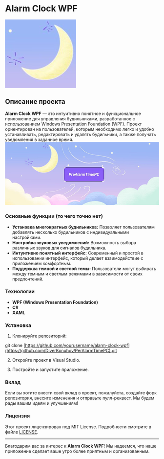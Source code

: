 # Alarm Clock WPF
![Alarm Clock Icon](https://github.com/DiverKonuhov/PerAlarmTimePC/blob/master/Sorces/photo_2025-03-22_23-14-55.jpg) <!-- Замените на URL вашей иконки -->
## Описание проекта

**Alarm Clock WPF** — это интуитивно понятное и функциональное приложение для управления будильниками, разработанное с использованием Windows Presentation Foundation (WPF). Проект ориентирован на пользователей, которым необходимо легко и удобно устанавливать, редактировать и удалять будильники, а также получать уведомления в заданное время.
![Alarm Clock Banner](https://github.com/DiverKonuhov/PerAlarmTimePC/blob/master/Sorces/photo_2025-03-22_23-14-54.jpg) <!-- Замените на URL вашего баннера -->
### Основные функции (то чего точно нет)

- **Установка многократных будильников:** Позволяет пользователям добавлять несколько будильников с индивидуальными настройками.
- **Настройка звуковых уведомлений:** Возможность выбора различных звуков для сигналов будильника.
- **Интуитивно понятный интерфейс:** Современный и простой в использовании интерфейс, который делает взаимодействие с приложением комфортным.
- **Поддержка темной и светлой темы:** Пользователи могут выбирать между темным и светлым режимами в зависимости от своих предпочтений.

### Технологии

- **WPF (Windows Presentation Foundation)**
- **C#**
- **XAML**

### Установка

1. Клонируйте репозиторий:
   
  git clone [https://github.com/yourusername/alarm-clock-wpf](https://github.com/DiverKonuhov/PerAlarmTimePC).git

2. Откройте проект в Visual Studio.

3. Постройте и запустите приложение.

### Вклад

Если вы хотите внести свой вклад в проект, пожалуйста, создайте форк репозитория, внесите изменения и отправьте пулл-реквест. Мы будем рады вашим идеям и улучшениям!

### Лицензия

Этот проект лицензирован под MIT License. Подробности смотрите в файле [LICENSE](LICENSE).

---

Благодарим вас за интерес к **Alarm Clock WPF**! Мы надеемся, что наше приложение сделает ваше утро более приятным и организованным.
